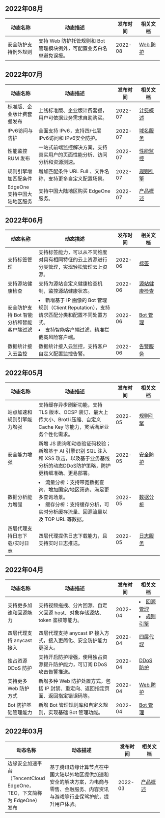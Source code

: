 ## 2022年08月
<table>
<thead>
<tr>
<th width="20%">动态名称</th>
<th width="50%">动态描述</th>
<th width="15%">发布时间</th>
<th width="15%">相关文档</th>
</tr>
</thead>
<tbody>
<tr>
<td>安全防护支持例外规则</td>
<td>支持 Web 防护托管规则和 Bot 管理模块例外，可配置业务白名单避免误报。</td>
<td> 2022-08</td>
<td><a href="https://cloud.tencent.com/document/product/1552/72361">Web 防护</a></td>
</tr>
</tbody></table>




## 2022年07月
<table>
<thead>
<tr>
<th width="20%">动态名称</th>
<th width="50%">动态描述</th>
<th width="15%">发布时间</th>
<th width="15%">相关文档</th>
</tr>
</thead>
<tbody>
<tr>
<td>标准版、企业版计费套餐发布</td>
<td>上线标准版、企业版计费套餐，用户可依据业务需求自助购买。</td>
<td> 2022-07</td>
<td><a href="https://cloud.tencent.com/document/product/1552/77380">计费概述</a></td>
</tr>
<tr>
<td>IPv6访问与防护</td>
<td>全面支持 IPv6，支持四/七层 IPv6访问和 IPv6安全防护。</td>
<td> 2022-07</td>
<td><a href="https://cloud.tencent.com/document/product/1552/70824"> 域名服务 </a></td>
</tr>
<tr>
<td>性能监控 RUM 发布</td>
<td>一站式前端监控解决方案，支持真实用户的页面性能分析、访问分析和资源测速。</td>
<td> 2022-07</td>
<td><a href="https://cloud.tencent.com/document/product/1552/79133">性能监控</a></td>
</tr>
<tr>
<td>规则引擎增加匹配条件</td>
<td>增加匹配条件 URL Full 、文件名称，支持更多自定义配置场景。</td>
<td> 2022-07</td>
<td><a href="https://cloud.tencent.com/document/product/1552/70901">规则引擎 </a></td>
</tr>
<tr>
<td>EdgeOne 支持中国大陆地区服务</td>
<td>支持中国大陆地区购买 EdgeOne 服务。</td>
<td> 2022-07</td>
<td><a href="https://cloud.tencent.com/document/product/1552/69826">产品概述</a></td>
</tr>
</tbody></table>

## 2022年06月
<table>
<thead>
<tr>
<th width="20%">动态名称</th>
<th width="50%">动态描述</th>
<th width="15%">发布时间</th>
<th width="15%">相关文档</th>
</tr>
</thead>
<tbody>
<tr>
<td>支持标签管理</td>
<td>支持标签能力，可以从不同维度对具有相同特征的云上资源进行分类管理，实现轻松管理云上资源。</td>
<td> 2022-06</td>
<td><a href="https://cloud.tencent.com/document/product/651">标签</a></td>
</tr>
<tr>
<td>支持源站健康检查</td>
<td>支持为源站自定义健康检查机制，监控源站健康状态。</td>
<td> 2022-06</td>
<td><a href="https://cloud.tencent.com/document/product/1552/76087">源站健康检查</a></td>
</tr>
<tr>
<td>安全防护支持 Bot 智能分析和智能客户端过滤</td>
<td>
<li>新增基于 IP 画像的 Bot 管理规则（Client Reputation），支持请求匹配分类和配置不同处置方式。</li>
<li>支持智能客户端过滤，精准拦截高风险客户端。</li></td>
<td> 2022-06</td>
<td><a href="https://cloud.tencent.com/document/product/1552/78987">Bot 管理</a></td>
</tr>
<tr>
<td>数据统计接入云监控</td>
<td>数据统计接入云监控，支持客户自定义配置监控告警。</td>
<td> 2022-06</td>
<td><a href="https://cloud.tencent.com/document/product/248/50398">告警服务</a></td>
</tr>
</tbody></table>

## 2022年05月
<table>
<thead>
<tr>
<th width="20%">动态名称</th>
<th width="50%">动态描述</th>
<th width="15%">发布时间</th>
<th width="15%">相关文档</th>
</tr>
</thead>
<tbody>
<tr>
<td>站点加速和规则引擎能力增强</td>
<td>支持缓存异步刷新功能，支持 TLS 版本、OCSP 装订、最大上传大小、Brotl i压缩、自定义 Cache Key 等能力，灵活满足业务个性化需求。</td>
<td> 2022-05</td>
<td><a href="https://cloud.tencent.com/document/product/1552/70901">规则引擎 </a></td>
</tr>
<tr>
<td>安全能力增强</td>
<td>新增 JS 质询和动态验证码校验；新增基于 AI 引擎识别 SQL 注入和 XSS 攻击，以及基于业务基线分析的动态DDoS防护策略，防护更精细准确、更易部署。</td>
<td> 2022-05</td>
<td><a href="https://cloud.tencent.com/document/product/1552/78981">安全防护</a></td>
</tr>
<tr>
<td>数据分析能力增强</td>
<td>
<li>流量分析：支持带宽数据查询，增加国家/地区筛选，满足更多查询场景。</li>
<li>缓存分析：支持缓存分析，可实时分析缓存流量、回源流量以及 TOP URL 等数据。</li></td>
<td> 2022-05</td>
<td><a href="https://cloud.tencent.com/document/product/1552/70962"> 数据分析</a></td>
</tr>
<tr>
<td>四层代理支持日志下载/实时日志</td>
<td>四层代理提供日志下载能力，且支持实时日志推送。</td>
<td> 2022-05</td>
<td><a href="https://cloud.tencent.com/document/product/1552/71350">日志服务</a></td>
</tr>
</tbody></table>

## 2022年04月
<table>
<thead>
<tr>
<th width="20%">动态名称</th>
<th width="50%">动态描述</th>
<th width="15%">发布时间</th>
<th width="15%">相关文档</th>
</tr>
</thead>
<tbody>
<tr>
<td>支持更多加速和回源能力</td>
<td>支持视频拖拽、分片回源、自定义回源 host、对象存储源站、token 鉴权等能力。</td>
<td> 2022-04</td>
<td>
<li><a href="https://cloud.tencent.com/document/product/1552/70904">回源管理</a></li>
<li><a href="https://cloud.tencent.com/document/product/1552/70901">规则引擎 </a></li>
</td>
</td>
</tr>
<tr>
<td>四层代理支持 anycast 接入</td>
<td>四层代理支持 anycast IP 接入方式，接入更简化、安全防护能力更强大。</td>
<td> 2022-04</td>
<td><a href="https://cloud.tencent.com/document/product/1552/70965">四层代理</a></td>
</td>
</tr>
<tr>
<td>独占资源 DDoS 防护</td>
<td>支持开启防护增强，使用独占资源提升防护能力，可订阅 DDoS 攻击告警推送。</td>
<td> 2022-04</td>
<td><a href="https://cloud.tencent.com/document/product/1552/78981">DDoS 防护</a></td>
</td>
</tr>
<tr>
<td>支持更多 Web 防护方式</td>
<td>新增多种 Web 防护处置方式，包括 IP 封禁、重定向、返回指定页面、返回指定错误码等。</td>
<td> 2022-04</td>
<td><a href="https://cloud.tencent.com/document/product/1552/72361">Web 防护</a></td>
</td>
</tr>
<tr>
<td>Bot 防护基础管理能力</td>
<td>新增 Bot 管理规则库和自定义规则，实现基础 Bot 管理功能。</td>
<td> 2022-04</td>
<td><a href="https://cloud.tencent.com/document/product/1552/78987">Bot 管理</a></td>
</td>
</tr>
</tbody></table>


## 2022年03月
<table>
<thead>
<tr>
<th width="20%">动态名称</th>
<th width="50%">动态描述</th>
<th width="15%">发布时间</th>
<th width="15%">相关文档</th>
</tr>
</thead>
<tbody>
<tr>
<td>边缘安全加速平台（TencentCloud EdgeOne，TEO，下文简称为 EdgeOne）发布</td>
<td>基于腾讯边缘计算节点在中国大陆以外地区提供加速和安全的解决方案，为电商与零售、金融服务、内容资讯与游戏等行业保驾护航，提升用户体验。</td>
<td> 2022-03</td>
<td><a href="https://cloud.tencent.com/document/product/1552/69826">产品概述</a></td>
</td>
</tr>
</tbody></table>
